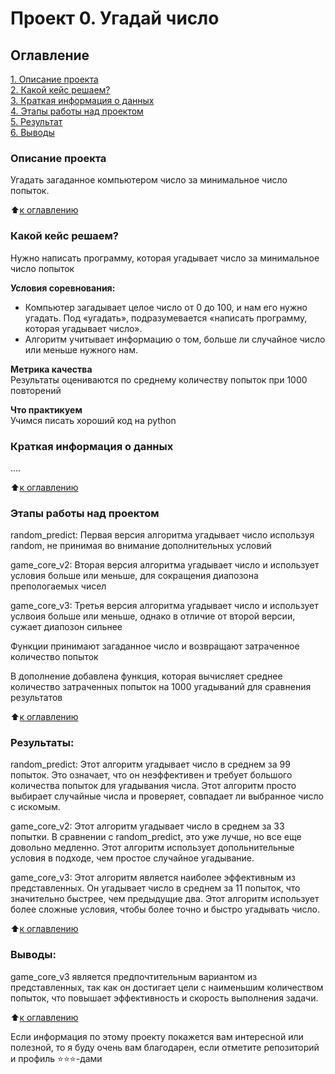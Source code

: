 # Проект 0. Угадай число

## Оглавление  
[1. Описание проекта](.README.md#Описание-проекта)  
[2. Какой кейс решаем?](.README.md#Какой-кейс-решаем)  
[3. Краткая информация о данных](.README.md#Краткая-информация-о-данных)  
[4. Этапы работы над проектом](.README.md#Этапы-работы-над-проектом)  
[5. Результат](.README.md#Результат)    
[6. Выводы](.README.md#Выводы) 

### Описание проекта    
Угадать загаданное компьютером число за минимальное число попыток.

:arrow_up:[к оглавлению](_)


### Какой кейс решаем?    
Нужно написать программу, которая угадывает число за минимальное число попыток

**Условия соревнования:**  
- Компьютер загадывает целое число от 0 до 100, и нам его нужно угадать. Под «угадать», подразумевается «написать программу, которая угадывает число».
- Алгоритм учитывает информацию о том, больше ли случайное число или меньше нужного нам.

**Метрика качества**     
Результаты оцениваются по среднему количеству попыток при 1000 повторений

**Что практикуем**     
Учимся писать хороший код на python


### Краткая информация о данных
....
  
:arrow_up:[к оглавлению](.README.md#Оглавление)


### Этапы работы над проектом  

random_predict: Первая версия алгоритма угадывает число используя random, не принимая во внимание дополнительных условий

game_core_v2: Вторая версия алгоритма угадывает число и использует условия больше или меньше, для сокращения диапозона препологаемых чисел

game_core_v3: Третья версия алгоритма угадывает число и использует услвоия больше или меньше, однако в отличие от второй версии, сужает диапозон сильнее

Функции принимают загаданное число и возвращают затраченное количество попыток

В дополнение добавлена функция, которая вычисляет среднее количество затраченных попыток на 1000 угадываний для сравнения результатов

:arrow_up:[к оглавлению](.README.md#Оглавление)


### Результаты:  

random_predict: Этот алгоритм угадывает число в среднем за 99 попыток. Это означает, что он неэффективен и требует большого количества попыток для угадывания числа. Этот алгоритм просто выбирает случайные числа и проверяет, совпадает ли выбранное число с искомым.

game_core_v2: Этот алгоритм угадывает число в среднем за 33 попытки. В сравнении с random_predict, это уже лучше, но все еще довольно медленно. Этот алгоритм использует допольнительные условия в подходе, чем простое случайное угадывание.

game_core_v3: Этот алгоритм является наиболее эффективным из представленных. Он угадывает число в среднем за 11 попыток, что значительно быстрее, чем предыдущие два. Этот алгоритм использует более сложные условия, чтобы более точно и быстро угадывать число.

:arrow_up:[к оглавлению](.README.md#Оглавление)


### Выводы:  

 game_core_v3 является предпочтительным вариантом из представленных, так как он достигает цели с наименьшим количеством попыток, что повышает эффективность и скорость выполнения задачи.

:arrow_up:[к оглавлению](.README.md#Оглавление)


Если информация по этому проекту покажется вам интересной или полезной, то я буду очень вам благодарен, если отметите репозиторий и профиль ⭐️⭐️⭐️-дами